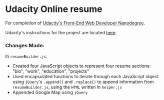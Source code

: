 # Udacity Online resume

For completion of [Udacity's Front-End Web Developer Nanodegree](https://www.udacity.com/course/front-end-web-developer-nanodegree--nd001?v=fe1).

Udacity's instructions for the project are located [here](https://github.com/erikaleigh/frontend-nanodegree-resume).

### Changes Made:

In `resumeBuilder.js`:

- Created four JavaScript objects to represent four resume sections: "bio", "work", "education", "projects"
- Used encapsulated functions to iterate through each JavaScript object using `jQuery`'s `.append()` and `.replace()` to append information from `resumeBuilder.js`, using the `HTML` written in `helper.js`
- Appended Google Map using `jQuery`
